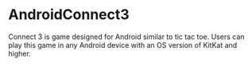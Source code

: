 # AndroidConnect3
Connect 3 is game designed for Android similar to tic tac toe. Users can play this game in any Android device with an OS version of KitKat and higher.
